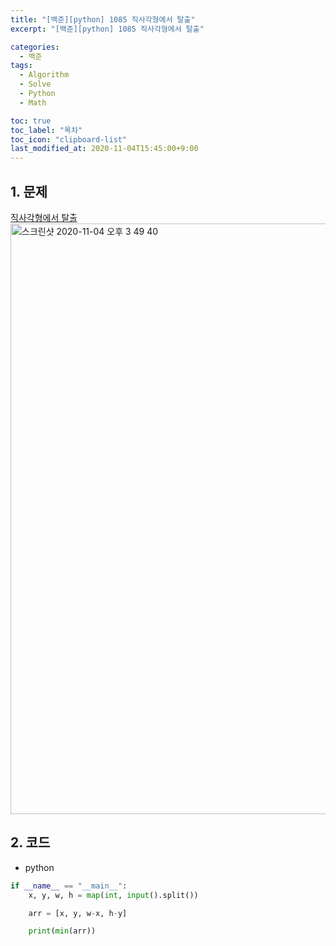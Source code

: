 ```yaml
---
title: "[백준][python] 1085 직사각형에서 탈출"
excerpt: "[백준][python] 1085 직사각형에서 탈출"

categories:
  - 백준
tags:
  - Algorithm
  - Solve
  - Python
  - Math

toc: true
toc_label: "목차"
toc_icon: "clipboard-list"
last_modified_at: 2020-11-04T15:45:00+9:00
---
```


## 1. 문제
[직사각형에서 탈출](https://www.acmicpc.net/problem/1085)  
<img width="945" alt="스크린샷 2020-11-04 오후 3 49 40" src="https://user-images.githubusercontent.com/20227720/98078455-74a7cd00-1eb5-11eb-9a11-eea10514b69a.png">

## 2. 코드

- python

```python
if __name__ == "__main__":
    x, y, w, h = map(int, input().split())

    arr = [x, y, w-x, h-y]

    print(min(arr))
```

